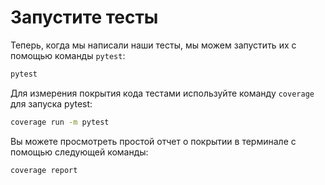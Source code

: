# Запустите тесты

Теперь, когда мы написали наши тесты, мы можем запустить их с помощью команды `pytest`:

```bash
pytest
```

Для измерения покрытия кода тестами используйте команду `coverage` для запуска pytest:

```bash
coverage run -m pytest
```

Вы можете просмотреть простой отчет о покрытии в терминале с помощью следующей команды:

```bash
coverage report
```
